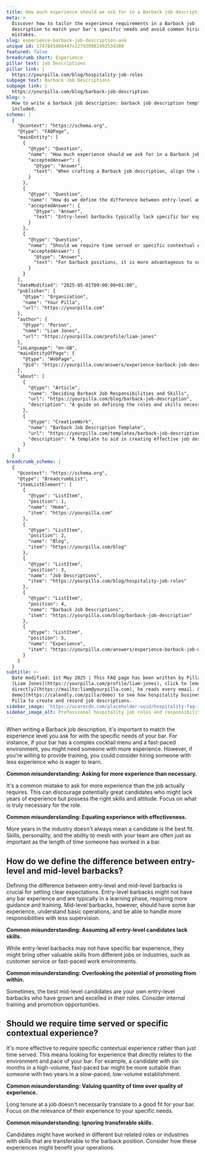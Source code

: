 ```yaml
---
title: How much experience should we ask for in a Barback job description?
meta: >
  Discover how to tailor the experience requirements in a Barback job
  description to match your bar's specific needs and avoid common hiring
  mistakes.
slug: experience-barback-job-description-ask
unique id: 1747841008447x127939981492534380
featured: false
breadcrumb short: Experience
pillar text: Job Descriptions
pillar link: |
  https://yourpilla.com/blog/hospitality-job-roles
subpage text: Barback Job Descriptions
subpage link: |
  https://yourpilla.com/blog/barback-job-description
blog: >
  How to write a barback job description: barback job description template
  included.
schema: |
  {
    "@context": "https://schema.org",
    "@type": "FAQPage",
    "mainEntity": [
      {
        "@type": "Question",
        "name": "How much experience should we ask for in a Barback job description?",
        "acceptedAnswer": {
          "@type": "Answer",
          "text": "When crafting a Barback job description, align the requested experience level with your bar's specific needs. If your establishment features a complex cocktail menu and operates at a fast pace, consider candidates with more industry experience. Alternatively, if training is provided, applicants with less experience but a readiness to learn may also be suitable. Consider the real needs of the role and focus on recruiting based on skills and attitude rather than just years of experience."
        }
      },
      {
        "@type": "Question",
        "name": "How do we define the difference between entry-level and mid-level barbacks?",
        "acceptedAnswer": {
          "@type": "Answer",
          "text": "Entry-level barbacks typically lack specific bar experience and are in a learning phase that requires extensive guidance. On the other hand, mid-level barbacks should have some experience in bar environments, understand basic operations, and manage more responsibilities independently. Assessing the skills and potential for growth within your team can also help in promoting entry-level employees who demonstrate aptitude and commitment."
        }
      },
      {
        "@type": "Question",
        "name": "Should we require time served or specific contextual experience for a Barback?",
        "acceptedAnswer": {
          "@type": "Answer",
          "text": "For barback positions, it is more advantageous to seek specific contextual experience over mere time served. Evaluate candidates based on their experience in settings similar to yours in terms of volume and pace. This approach ensures that new hires are more likely to adapt and excel in your specific bar environment. Also, consider the potential advantages of transferable skills from other industries or roles."
        }
      }
    ],
    "dateModified": "2025-05-01T09:00:00+01:00",
    "publisher": {
      "@type": "Organization",
      "name": "Your Pilla",
      "url": "https://yourpilla.com"
    },
    "author": {
      "@type": "Person",
      "name": "Liam Jones",
      "url": "https://yourpilla.com/profile/liam-jones"
    },
    "inLanguage": "en-GB",
    "mainEntityOfPage": {
      "@type": "WebPage",
      "@id": "https://yourpilla.com/answers/experience-barback-job-description-ask"
    },
    "about": [
      {
        "@type": "Article",
        "name": "Deciding Barback Job Responsibilities and Skills",
        "url": "https://yourpilla.com/blog/barback-job-description",
        "description": "A guide on defining the roles and skills necessary for a Barback at your establishment."
      },
      {
        "@type": "CreativeWork",
        "name": "Barback Job Description Template",
        "url": "https://yourpilla.com/templates/barback-job-description",
        "description": "A template to aid in creating effective job descriptions for barback positions, tailored to specific bar needs."
      }
    ]
  }
breadcrumb_schema: |
  {
    "@context": "https://schema.org",
    "@type": "BreadcrumbList",
    "itemListElement": [
      {
        "@type": "ListItem",
        "position": 1,
        "name": "Home",
        "item": "https://yourpilla.com"
      },
      {
        "@type": "ListItem",
        "position": 2,
        "name": "Blog",
        "item": "https://yourpilla.com/blog"
      },
      {
        "@type": "ListItem",
        "position": 3,
        "name": "Job Descriptions",
        "item": "https://yourpilla.com/blog/hospitality-job-roles"
      },
      {
        "@type": "ListItem",
        "position": 4,
        "name": "Barback Job Descriptions",
        "item": "https://yourpilla.com/blog/barback-job-description"
      },
      {
        "@type": "ListItem",
        "position": 5,
        "name": "Experience",
        "item": "https://yourpilla.com/answers/experience-barback-job-description-ask"
      }
    ]
  }
subtitle: >-
  Date modified: 1st May 2025 | This FAQ page has been written by Pilla Founder,
  [Liam Jones](https://yourpilla.com/profile/liam-jones), click to [email Liam
  directly](https://mailto:liam@yourpilla.com), he reads every email. Or [book a
  demo](https://calendly.com/pilla/demo) to see how hospitality businesses use
  Pilla to create and record job descriptions.
sidebar_image: 'https://ucarecdn.com/placeholder-uuid/hospitality-faq-image.jpg'
sidebar_image_alt: Professional hospitality job roles and responsibilities
---
```

When writing a Barback job description, it's important to match the experience level you ask for with the specific needs of your bar. For instance, if your bar has a complex cocktail menu and a fast-paced environment, you might need someone with more experience. However, if you're willing to provide training, you could consider hiring someone with less experience who is eager to learn.

**Common misunderstanding: Asking for more experience than necessary.**

It's a common mistake to ask for more experience than the job actually requires. This can discourage potentially great candidates who might lack years of experience but possess the right skills and attitude. Focus on what is truly necessary for the role.

**Common misunderstanding: Equating experience with effectiveness.**

More years in the industry doesn't always mean a candidate is the best fit. Skills, personality, and the ability to mesh with your team are often just as important as the length of time someone has worked in a bar.

## How do we define the difference between entry-level and mid-level barbacks?

Defining the difference between entry-level and mid-level barbacks is crucial for setting clear expectations. Entry-level barbacks might not have any bar experience and are typically in a learning phase, requiring more guidance and training. Mid-level barbacks, however, should have some bar experience, understand basic operations, and be able to handle more responsibilities with less supervision.

**Common misunderstanding: Assuming all entry-level candidates lack skills.**

While entry-level barbacks may not have specific bar experience, they might bring other valuable skills from different jobs or industries, such as customer service or fast-paced work environments.

**Common misunderstanding: Overlooking the potential of promoting from within.**

Sometimes, the best mid-level candidates are your own entry-level barbacks who have grown and excelled in their roles. Consider internal training and promotion opportunities.

## Should we require time served or specific contextual experience?

It's more effective to require specific contextual experience rather than just time served. This means looking for experience that directly relates to the environment and pace of your bar. For example, a candidate with six months in a high-volume, fast-paced bar might be more suitable than someone with two years in a slow-paced, low-volume establishment.

**Common misunderstanding: Valuing quantity of time over quality of experience.**

Long tenure at a job doesn't necessarily translate to a good fit for your bar. Focus on the relevance of their experience to your specific needs.

**Common misunderstanding: Ignoring transferable skills.**

Candidates might have worked in different but related roles or industries with skills that are transferable to the barback position. Consider how these experiences might benefit your operations.
